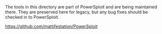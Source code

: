 The tools in this directory are part of PowerSploit and are being maintained there. They are preserved here for legacy, but any bug fixes should be checked in to PowerSploit.

https://github.com/mattifestation/PowerSploit